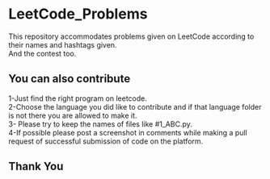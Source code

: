 # LeetCode_Problems
This repository accommodates problems given on LeetCode according to their names and hashtags given.\
And the contest too.
## You can also contribute
1-Just find the right program on leetcode.\
2-Choose the language you did like to contribute and if that language folder is not there you are allowed to make it.\
3- Please try to keep the names of files like #1_ABC.py.\
4-If possible please post a screenshot in comments while making a pull request of successful submission of code on the platform.
## Thank You 
